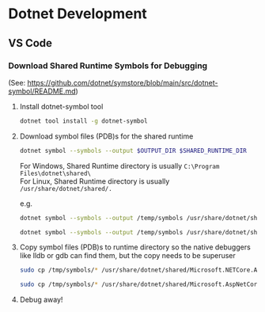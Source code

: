 # Dotnet Development

## VS Code

### Download Shared Runtime Symbols for Debugging

(See: https://github.com/dotnet/symstore/blob/main/src/dotnet-symbol/README.md)

1. Install dotnet-symbol tool
    ```sh
    dotnet tool install -g dotnet-symbol
    ```
 2. Download symbol files (PDB)s for the shared runtime
    ```sh
    dotnet symbol --symbols --output $OUTPUT_DIR $SHARED_RUNTIME_DIR
    ```
    
    For Windows, Shared Runtime directory is usually `C:\Program Files\dotnet\shared\`  
    For Linux, Shared Runtime directory is usually `/usr/share/dotnet/shared/.`
  
    e.g.
    ```sh
    dotnet symbol --symbols --output /temp/symbols /usr/share/dotnet/shared/Microsoft.NETCore.App/7.0.0/*
    ```
    ```sh
    dotnet symbol --symbols --output /temp/symbols /usr/share/dotnet/shared/Microsoft.AspNetCore.App/7.0.0/*
    ```
3. Copy symbol files (PDB)s to runtime directory so the native debuggers like lldb or gdb can find them, but the copy needs to be superuser
    ```sh
    sudo cp /tmp/symbols/* /usr/share/dotnet/shared/Microsoft.NETCore.App/7.0.0
    ```
    ```sh
    sudo cp /tmp/symbols/* /usr/share/dotnet/shared/Microsoft.AspNetCore.App/7.0.0
    ```
 4. Debug away!
